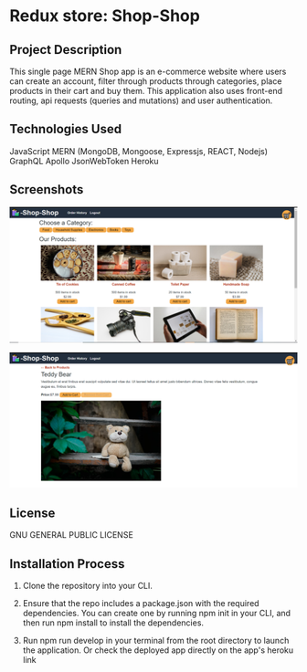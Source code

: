 # Redux store: Shop-Shop

## Project Description

This single page MERN Shop app is an e-commerce website where users can create an account, filter through products through categories, place products in their cart and buy them. This application also uses front-end routing, api requests (queries and mutations) and user authentication.

## Technologies Used

JavaScript
MERN (MongoDB, Mongoose, Expressjs, REACT, Nodejs)
GraphQL
Apollo
JsonWebToken
Heroku

## Screenshots

![](images/shop.png)

![](images/buyshop.png)

## License

GNU GENERAL PUBLIC LICENSE

## Installation Process

1. Clone the repository into your CLI.

2. Ensure that the repo includes a package.json with the required dependencies. You can create one by running npm init in your CLI, and then run npm install to install the dependencies.

3. Run npm run develop in your terminal from the root directory to launch the application. Or check the deployed app directly on the app's heroku link 


